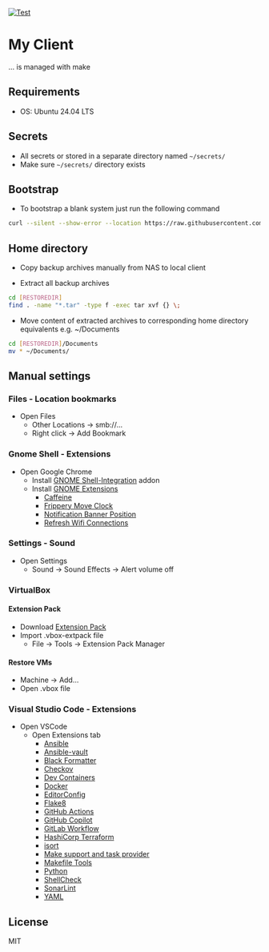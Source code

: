 [![Test](https://github.com/escalate/myclient/actions/workflows/test.yml/badge.svg?branch=master&event=push)](https://github.com/escalate/myclient/actions/workflows/test.yml)

# My Client

... is managed with make

## Requirements

* OS: Ubuntu 24.04 LTS

## Secrets

* All secrets or stored in a separate directory named `~/secrets/`
* Make sure `~/secrets/` directory exists

## Bootstrap

* To bootstrap a blank system just run the following command
```bash
curl --silent --show-error --location https://raw.githubusercontent.com/escalate/myclient/master/scripts/bootstrap.sh | bash
```

## Home directory

* Copy backup archives manually from NAS to local client

* Extract all backup archives
```bash
cd [RESTOREDIR]
find . -name "*.tar" -type f -exec tar xvf {} \;
```

* Move content of extracted archives to corresponding home directory equivalents e.g. ~/Documents
```bash
cd [RESTOREDIR]/Documents
mv * ~/Documents/
```

## Manual settings

### Files - Location bookmarks

* Open Files
  * Other Locations -> smb://...
  * Right click -> Add Bookmark

### Gnome Shell - Extensions

* Open Google Chrome
  * Install [GNOME Shell-Integration](https://chrome.google.com/webstore/detail/gnome-shell-integration/gphhapmejobijbbhgpjhcjognlahblep) addon
  * Install [GNOME Extensions](https://extensions.gnome.org)
    * [Caffeine](https://extensions.gnome.org/extension/517/caffeine/)
    * [Frippery Move Clock](https://extensions.gnome.org/extension/2/move-clock/)
    * [Notification Banner Position](https://extensions.gnome.org/extension/4105/notification-banner-position/)
    * [Refresh Wifi Connections](https://extensions.gnome.org/extension/905/refresh-wifi-connections/)

### Settings - Sound

* Open Settings
  * Sound -> Sound Effects -> Alert volume off

### VirtualBox

#### Extension Pack

* Download [Extension Pack](https://www.virtualbox.org/wiki/Downloads)
* Import .vbox-extpack file
  * File -> Tools -> Extension Pack Manager

#### Restore VMs

* Machine -> Add...
* Open .vbox file

### Visual Studio Code - Extensions

* Open VSCode
  * Open Extensions tab
    * [Ansible](https://marketplace.visualstudio.com/items?itemName=redhat.ansible)
    * [Ansible-vault](https://marketplace.visualstudio.com/items?itemName=dhoeric.ansible-vault)
    * [Black Formatter](https://marketplace.visualstudio.com/items?itemName=ms-python.black-formatter)
    * [Checkov](https://marketplace.visualstudio.com/items?itemName=Bridgecrew.checkov)
    * [Dev Containers](https://marketplace.visualstudio.com/items?itemName=ms-vscode-remote.remote-containers)
    * [Docker](https://marketplace.visualstudio.com/items?itemName=ms-azuretools.vscode-docker)
    * [EditorConfig](https://marketplace.visualstudio.com/items?itemName=EditorConfig.EditorConfig)
    * [Flake8](https://marketplace.visualstudio.com/items?itemName=ms-python.flake8)
    * [GitHub Actions](https://marketplace.visualstudio.com/items?itemName=GitHub.vscode-github-actions)
    * [GitHub Copilot](https://marketplace.visualstudio.com/items?itemName=GitHub.copilot)
    * [GitLab Workflow](https://marketplace.visualstudio.com/items?itemName=GitLab.gitlab-workflow)
    * [HashiCorp Terraform](https://marketplace.visualstudio.com/items?itemName=HashiCorp.terraform)
    * [isort](https://marketplace.visualstudio.com/items?itemName=ms-python.isort)
    * [Make support and task provider](https://marketplace.visualstudio.com/items?itemName=carlos-algms.make-task-provider)
    * [Makefile Tools](https://marketplace.visualstudio.com/items?itemName=ms-vscode.makefile-tools)
    * [Python](https://marketplace.visualstudio.com/items?itemName=ms-python.python)
    * [ShellCheck](https://marketplace.visualstudio.com/items?itemName=timonwong.shellcheck)
    * [SonarLint](https://marketplace.visualstudio.com/items?itemName=SonarSource.sonarlint-vscode)
    * [YAML](https://marketplace.visualstudio.com/items?itemName=redhat.vscode-yaml)

## License

MIT
